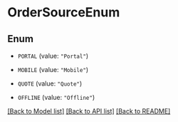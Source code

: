 # OrderSourceEnum

## Enum


* `PORTAL` (value: `"Portal"`)

* `MOBILE` (value: `"Mobile"`)

* `QUOTE` (value: `"Quote"`)

* `OFFLINE` (value: `"Offline"`)


[[Back to Model list]](../README.md#documentation-for-models) [[Back to API list]](../README.md#documentation-for-api-endpoints) [[Back to README]](../README.md)


